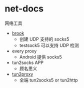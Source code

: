 # net-docs
网络工具

- [brook](https://github.com/txthinking/brook)
  - 创建 UDP 支持的 socks5
  - testsock5 可以支持 UDP 检测
- every proxy
  - Android 提供 socks5
- tun2socks APP
  - 顾名思义
- [tun2proxy](https://github.com/tun2proxy/tun2proxy)
  - 全端 tun2socks5 or tun2http
